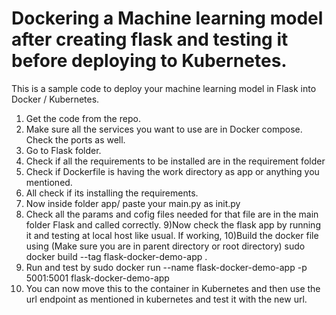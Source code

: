 # Dockering a Machine learning model after creating flask and testing it before deploying to Kubernetes.


This is a sample code to deploy your machine learning model in Flask into Docker / Kubernetes.

1) Get the code from the repo.
2) Make sure all the services you want to use are in Docker compose. Check the ports as well.
3) Go to Flask folder.
4) Check if all the requirements to be installed are in the requirement folder 
5) Check if Dockerfile is having the work directory as app or anything you mentioned.
6) All check if its installing the requirements.
7) Now inside folder app/ paste your main.py as init.py
8) Check all the params and cofig files needed for that file are in the main folder Flask and called correctly.
9)Now check the flask app by running it and testing at local host like usual. If working,
10)Build the docker file using
(Make sure you are in parent directory or root directory)
sudo docker build --tag flask-docker-demo-app .  
11) Run and test by 
sudo docker run --name flask-docker-demo-app -p 5001:5001 flask-docker-demo-app
12) You can now move this to the container in Kubernetes and then use the url endpoint as mentioned in kubernetes and test it with the new url.
